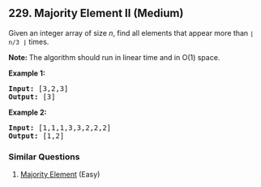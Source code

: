 <!--|This file generated by command(leetcode description); DO NOT EDIT.    |-->
<!--+----------------------------------------------------------------------+-->
<!--|@author    Openset <openset.wang@gmail.com>                           |-->
<!--|@link      https://github.com/openset                                 |-->
<!--|@home      https://github.com/openset/leetcode                        |-->
<!--+----------------------------------------------------------------------+-->

## 229. Majority Element II (Medium)

<p>Given an integer array of size <i>n</i>, find all elements that appear more than <code>&lfloor; n/3 &rfloor;</code> times.</p>

<p><strong>Note: </strong>The algorithm should run in linear time and in O(1) space.</p>

<p><strong>Example 1:</strong></p>

<pre>
<strong>Input:</strong> [3,2,3]
<strong>Output:</strong> [3]</pre>

<p><strong>Example 2:</strong></p>

<pre>
<strong>Input:</strong> [1,1,1,3,3,2,2,2]
<strong>Output:</strong> [1,2]</pre>


### Similar Questions
  1. [Majority Element](https://github.com/openset/leetcode/tree/master/problems/majority-element) (Easy)
